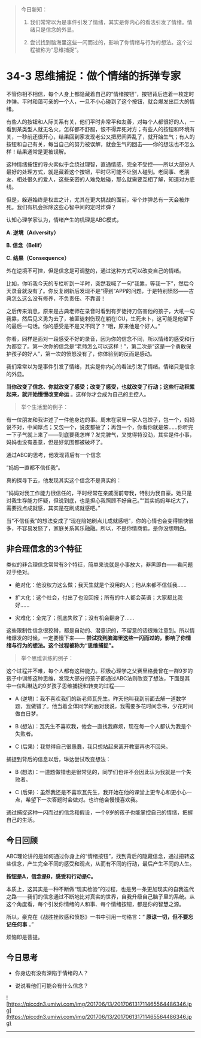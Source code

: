 > 今日新知：
> 
> 1. 我们常常以为是事件引发了情绪，其实是你内心的看法引发了情绪。情绪只是信念的外显。
> 
> 
> 
> 2. 尝试找到脑海里这些一闪而过的，影响了你情绪与行为的想法。这个过程被称为“思维捕捉”。

# 34-3 思维捕捉：做个情绪的拆弹专家

不管你相不相信，每个人身上都隐藏着自己的“情绪按钮”，按钮背后连着一枚定时炸弹。平时和蔼可亲的一个人，一旦不小心碰到了这个按钮，就会爆发出巨大的情绪。

有些人的按钮和人际关系有关，他们平时非常平和友善，对每个人都很好的人，一看到某类型人就无名火，怎样都不舒服，恨不得弄死对方；有些人的按钮和环境有关，一秒前还很开心，结果回到家发现老公又把房间弄乱了，就开始生气；有人的按钮和自己有关，每当自己的努力被误解，就会生气的回击——你的想法也不怎么样！结果通常是更被误解。

这种情绪按钮的导火索似乎会绕过理智，直通情感，完全不受控——所以大部分人最好的处理方式，就是藏着这个按钮，平时尽可能不让别人碰到。老同事、老朋友、相处很久的爱人，这些亲密的人难免触碰，那么就需要互相了解，知道对方底线。

但是，躲避始终是权宜之计，尤其在更大挑战的面前，带个炸弹总有一天会被炸死。我们有机会拆除这些心智中间的定时炸弹？

认知心理学家认为，情绪产生的机理是ABC模式，

 **A. 逆境（Adversity）**

 **B. 信念（Belif）**

 **C. 结果（Consequence）**

外在逆境不可控，但是信念是可调整的，通过这种方式可以改变自己的情绪。

比如，你听我今天的专栏听到一半时，突然我喊了一句“我靠，等我一下”，然后今天录音就没有了。你反复刷新后发现不是“得到”APP的问题，于是特别愤怒——古典怎么这么没有修养，不负责任、不靠谱！

之后传来消息，原来是古典老师在录音时看到有歹徒持刀伤害他的孩子，大吼一句我靠，然后见义勇为去了，被匪徒刺伤现在躺在ICU，生死未卜，这可能是他留下的最后一句话。你的感受是不是又不同了？“哦，原来他是个好人。”

你看，同样是面对一段感受不好的录音，因为你的信念不同，所以情绪的感受和行为都变了。第一次你的信念是“老师怎么可以这样！”，第二次是“这是一个勇敢保护孩子的好人”，第一次的愤怒没有了，你体验到的反而是感动。

我们常常以为是事件引发了情绪，其实是你内心的看法引发了情绪。情绪只是信念的外显。

 **当你改变了信念、你就改变了感受；改变了感受，也就改变了行动；这些行动积累起来，就开始慢慢改变命运** 。这样你才会成为自己的主控人。

> 举个生活里的例子：

有一位朋友和我讲述了一件他身边的事。周末在家里一家人包饺子，包一个，妈妈说不对，中间厚点；又包一个，说皮都破了；再包一个，你看你就是笨……你听完一下子气就上来了——到底要我怎样？发完脾气，又觉得特没劲，其实是件小事，妈妈也没有恶意，但是好氛围都被破坏了。

通过ABC的思考，他发现背后有一个信念

“妈妈一直都不信任我”。

真的探寻下去，他发现其实这个信念不是真实的：

“妈妈对我工作能力很信任的，平时经常在亲戚面前夸我，特别为我自豪。她只是对我生存能力怀疑，但说到底，也是担心我照顾不好自己。”“其实妈妈年纪大了，需要找点成就感，其实是在刷成就感吧。”

当“不信任我”的想法变成了“现在陪她刷点儿成就感吧”，你的心情也会变得愉快很多，不容易发怒了，家庭关系其乐融融。所以，不是你情商低，是你没想明白。

## 非合理信念的3个特征

类似的非合理信念常常有3个特征，简单来说就是小事放大，非黑即白——看问题过于绝对。

* 绝对化：他没权力这么做；我天生就是个没用的人；他从来都不信任我……

* 扩大化：这个社会，付出了也没回报；所有的牛人都会英语；大家都比我好……

* 灾难化：全完了；彻底失败了；没有机会翻身了……

这些限制性信念很狡猾，都是自动的、潜意识的，不留意的话很难注意到。所以情绪爆发的时候，一定要慢下来—— **尝试找到脑海里这些一闪而过的，影响了你情绪与行为的想法。这个过程被称为“思维捕捉”。**

> 举个思维训练的例子：

这个过程并不难，每个人都有这种能力。积极心理学之父赛里格曼曾在一群9岁的孩子中训练这种思维，发现大部分的孩子都通过ABC法则改变了想法，下面是其中一位叫琳达的9岁孩子思维捕捉和转变的过程——

* A (逆境)：我不喜欢我们的新老师瓦先生。昨天他叫我到前面去解一道数学题，我做错了。他当着全体同学的面对我说，我需要多花时间念书，少花时间做白日梦。

* B (想法)：瓦先生不喜欢我，他会一直找我麻烦，现在每一个人都认为我是个失败者。

* C (后果)：我觉得自己很愚蠢，我只想站起来离开教室再也不回来。

捕捉到背后的信息以后，琳达尝试改变想法：

* B (想法)：一道题做错也是很常见的，同学们也许不会因此认为我就是一个失败者。

* C (后果)：虽然我还是不喜欢瓦先生，我开始在他的课堂上更专心和更小心一点，希望下一次答题时会做对。也许他会慢慢喜欢我。

通过捕捉这种一闪而过的信念和假设，一个9岁的孩子也能掌控自己的情绪，把握自己的生活。

## 今日回顾

ABC理论讲的是如何通过你身上的“情绪按钮”，找到背后的隐藏信念，通过扭转这些信念，产生完全不同的感受和观点，从而有不同的行动，最后产生不同的人生。

 **按钮是A，信念是B，感受和行动是C。**

本质上，这其实是一种不断做“现实检验”的过程，也是另一条更加现实的自我迭代之路——我们的信念通过不断地比对真实的世界，自我升级自己脑子里的系统。从这个角度看，每个引发你情绪的人和事、每个情绪按钮，都是你的智慧之源。

所以，豪克在《战胜挫败感和愤怒》一书中引用一句格言：“ **原谅一切，但不要忘记任何事** 。”

烦恼即是菩提。

## 今日思考

* 你身边有没有深陷于情绪的人？

* 说说看他们可能会有什么信念？

![https://piccdn3.umiwi.com/img/201706/13/201706131711465564486346.jpg](https://piccdn3.umiwi.com/img/201706/13/201706131711465564486346.jpg)

---
